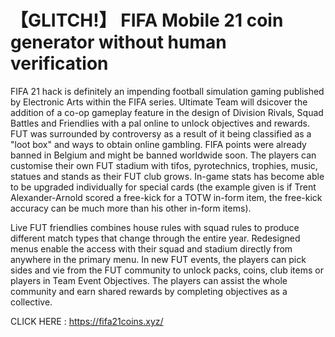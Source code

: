 # 【GLITCH!】 FIFA Mobile 21 coin generator without human verification

FIFA 21 hack is definitely an impending football simulation gaming published by Electronic Arts within the FIFA series. Ultimate Team will dsicover the addition of a co-op gameplay feature in the design of Division Rivals, Squad Battles and Friendlies with a pal online to unlock objectives and rewards. FUT was surrounded by controversy as a result of it being classified as a "loot box" and ways to obtain online gambling. FIFA points were already banned in Belgium and might be banned worldwide soon. The players can customise their own FUT stadium with tifos, pyrotechnics, trophies, music, statues and stands as their FUT club grows. In-game stats has become able to be upgraded individually for special cards (the example given is if Trent Alexander-Arnold scored a free-kick for a TOTW in-form item, the free-kick accuracy can be much more than his other in-form items).

Live FUT friendlies combines house rules with squad rules to produce different match types that change through the entire year. Redesigned menus enable the access with their squad and stadium directly from anywhere in the primary menu. In new FUT events, the players can pick sides and vie from the FUT community to unlock packs, coins, club items or players in Team Event Objectives. The players can assist the whole community and earn shared rewards by completing objectives as a collective.

CLICK HERE : https://fifa21coins.xyz/
